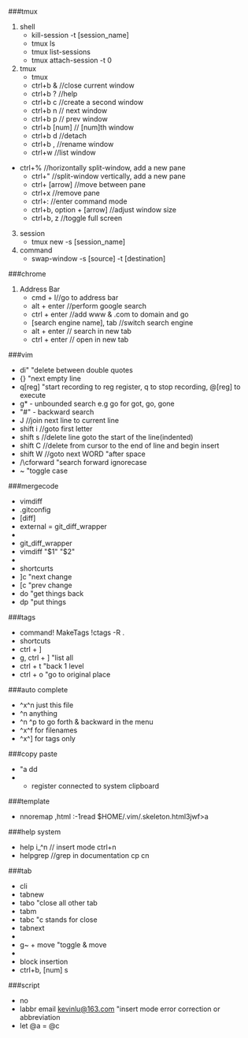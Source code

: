 ###tmux
1. shell
	- kill-session -t [session_name]
	- tmux ls
	- tmux list-sessions
	- tmux attach-session -t 0
2. tmux
	- tmux <Cr>
	- ctrl+b & //close current window
	- ctrl+b ? //help
	- ctrl+b c //create a second window
	- ctrl+b n // next window
	- ctrl+b p // prev window
	- ctrl+b [num] // [num]th window
	- ctrl+b d //detach
	- ctrl+b , //rename window
	- ctrl+w  //list window
  - ctrl+%  //horizontally split-window, add a new pane
	- ctrl+" //split-window vertically, add a new pane
	- ctrl+ [arrow] //move between pane
	- ctrl+x //remove pane
	- ctrl+: //enter command mode
	- ctrl+b, option + [arrow] //adjust window size
	- ctrl+b, z //toggle full screen
3. session
	- tmux new -s [session_name]
4. command
	- swap-window -s [source] -t [destination]


###chrome
1. Address Bar
	- cmd + l//go to address bar
	- alt + enter //perform google search
	- ctrl + enter //add www & .com to domain and go
	- [search engine name], tab //switch search engine
	- alt + enter // search in new tab 
	- ctrl + enter // open in new tab


###vim
- di" "delete between double quotes
- {} "next empty line
- q[reg] "start recording to reg register, q to stop recording, @[reg] to execute
- g* - unbounded search  e.g go for got, go, gone
- "#" - backward search
- J //join next line to current line
- shift i //goto first letter
- shift s //delete line goto the start of the line(indented)
- shift C //delete from cursor to the end of line and begin insert
- shift W //goto next WORD "after space
- /\cforward "search forward ignorecase
- ~ "toggle case

###mergecode
- vimdiff
- .gitconfig
- [diff]
- external = git_diff_wrapper
- 
- git_diff_wrapper
- vimdiff "$1" "$2"
- 
- shortcurts
- ]c "next change
- [c "prev change
- do "get things back 
- dp "put things

###tags
- command! MakeTags !ctags -R .
- shortcuts
- ctrl + ]
- g, ctrl + ] "list all
- ctrl + t "back 1 level 
- ctrl + o "go to original place

###auto complete
- ^x^n just this file
- ^n anything
- ^n ^p to go forth & backward in the menu
- ^x^f for filenames
- ^x^] for tags only

###copy paste
- "a dd 
- + register connected to system clipboard

###template 
- nnoremap ,html :-1read $HOME/.vim/.skeleton.html<CR>3jwf>a

###help system
- help i_^n // insert mode ctrl+n
- helpgrep //grep in documentation cp cn

###tab
- cli
- tabnew 
- tabo "close all other tab
- tabm
- tabc "c stands for close
- tabnext
- 
- g~ + move "toggle & move
- 
- block insertion
- ctrl+b, [num] s


###script
- no <up> <Nop>
- labbr email kevinlu@163.com  "insert mode error correction or abbreviation
- let @a = @c


